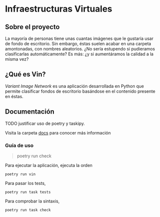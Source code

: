 # Infraestructuras Virtuales

## Sobre el proyecto

La mayoría de personas tiene unas cuantas imágenes que le gustaría usar de fondo de escritorio. Sin embargo, éstas suelen acabar en una carpeta amontonadas, con nombres aleatorios. ¿No sería estupendo si pudieramos clasificarlas automáticamente? Es más: ¿y si aumentáramos la calidad a la misma vez?

## ¿Qué es Vin?

*Variant Image Network* es una aplicación desarrollada en Python que permite clasificar fondos de escritorio basándose en el contenido presente en éstas.

## Documentación

TODO justificar uso de poetry y taskipy.

Visita la carpeta [docs](./docs) para conocer más información

### Guía de uso

> poetry run check

Para ejecutar la aplicación, ejecuta la orden

```
poetry run vin
```

Para pasar los tests,
```
poetry run task tests
```

Para comprobar la sintaxis,
```
poetry run task check
```